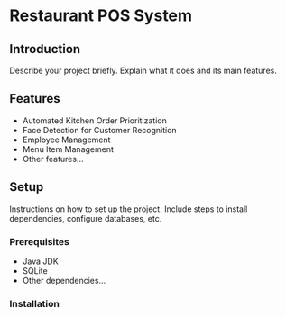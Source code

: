 # Restaurant POS System

## Introduction
Describe your project briefly. Explain what it does and its main features.

## Features
- Automated Kitchen Order Prioritization
- Face Detection for Customer Recognition
- Employee Management
- Menu Item Management
- Other features...

## Setup
Instructions on how to set up the project. Include steps to install dependencies, configure databases, etc.

### Prerequisites
- Java JDK
- SQLite
- Other dependencies...

### Installation
